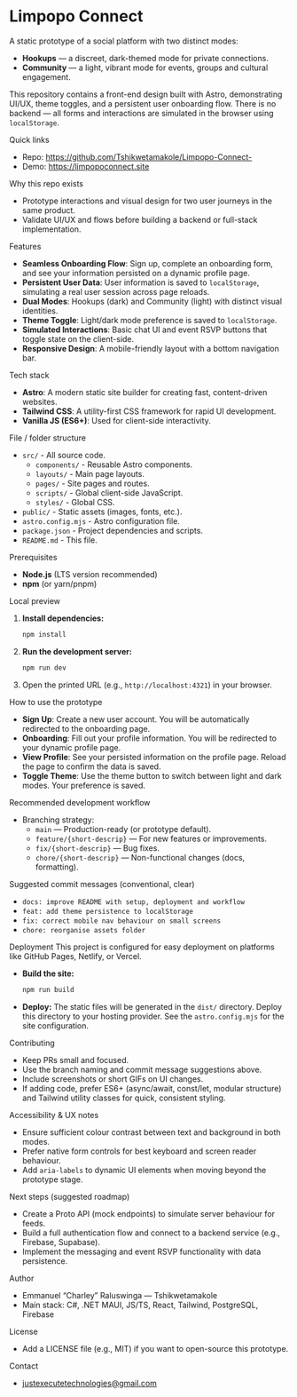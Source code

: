 # Limpopo Connect

A static prototype of a social platform with two distinct modes:
- **Hookups** — a discreet, dark-themed mode for private connections.
- **Community** — a light, vibrant mode for events, groups and cultural engagement.

This repository contains a front-end design built with Astro, demonstrating UI/UX, theme toggles, and a persistent user onboarding flow. There is no backend — all forms and interactions are simulated in the browser using `localStorage`.

Quick links
- Repo: https://github.com/Tshikwetamakole/Limpopo-Connect-
- Demo: https://limpopoconnect.site

Why this repo exists
- Prototype interactions and visual design for two user journeys in the same product.
- Validate UI/UX and flows before building a backend or full-stack implementation.

Features
- **Seamless Onboarding Flow**: Sign up, complete an onboarding form, and see your information persisted on a dynamic profile page.
- **Persistent User Data**: User information is saved to `localStorage`, simulating a real user session across page reloads.
- **Dual Modes**: Hookups (dark) and Community (light) with distinct visual identities.
- **Theme Toggle**: Light/dark mode preference is saved to `localStorage`.
- **Simulated Interactions**: Basic chat UI and event RSVP buttons that toggle state on the client-side.
- **Responsive Design**: A mobile-friendly layout with a bottom navigation bar.

Tech stack
- **Astro**: A modern static site builder for creating fast, content-driven websites.
- **Tailwind CSS**: A utility-first CSS framework for rapid UI development.
- **Vanilla JS (ES6+)**: Used for client-side interactivity.

File / folder structure
- `src/` - All source code.
  - `components/` - Reusable Astro components.
  - `layouts/` - Main page layouts.
  - `pages/` - Site pages and routes.
  - `scripts/` - Global client-side JavaScript.
  - `styles/` - Global CSS.
- `public/` - Static assets (images, fonts, etc.).
- `astro.config.mjs` - Astro configuration file.
- `package.json` - Project dependencies and scripts.
- `README.md` - This file.

Prerequisites
- **Node.js** (LTS version recommended)
- **npm** (or yarn/pnpm)

Local preview
1.  **Install dependencies:**
    ```bash
    npm install
    ```
2.  **Run the development server:**
    ```bash
    npm run dev
    ```
3.  Open the printed URL (e.g., `http://localhost:4321`) in your browser.

How to use the prototype
- **Sign Up**: Create a new user account. You will be automatically redirected to the onboarding page.
- **Onboarding**: Fill out your profile information. You will be redirected to your dynamic profile page.
- **View Profile**: See your persisted information on the profile page. Reload the page to confirm the data is saved.
- **Toggle Theme**: Use the theme button to switch between light and dark modes. Your preference is saved.

Recommended development workflow
- Branching strategy:
  - `main` — Production-ready (or prototype default).
  - `feature/{short-descrip}` — For new features or improvements.
  - `fix/{short-descrip}` — Bug fixes.
  - `chore/{short-descrip}` — Non-functional changes (docs, formatting).

Suggested commit messages (conventional, clear)
- `docs: improve README with setup, deployment and workflow`
- `feat: add theme persistence to localStorage`
- `fix: correct mobile nav behaviour on small screens`
- `chore: reorganise assets folder`

Deployment
This project is configured for easy deployment on platforms like GitHub Pages, Netlify, or Vercel.

- **Build the site:**
  ```bash
  npm run build
  ```
- **Deploy:** The static files will be generated in the `dist/` directory. Deploy this directory to your hosting provider. See the `astro.config.mjs` for the site configuration.

Contributing
- Keep PRs small and focused.
- Use the branch naming and commit message suggestions above.
- Include screenshots or short GIFs on UI changes.
- If adding code, prefer ES6+ (async/await, const/let, modular structure) and Tailwind utility classes for quick, consistent styling.

Accessibility & UX notes
- Ensure sufficient colour contrast between text and background in both modes.
- Prefer native form controls for best keyboard and screen reader behaviour.
- Add `aria-labels` to dynamic UI elements when moving beyond the prototype stage.

Next steps (suggested roadmap)
- Create a Proto API (mock endpoints) to simulate server behaviour for feeds.
- Build a full authentication flow and connect to a backend service (e.g., Firebase, Supabase).
- Implement the messaging and event RSVP functionality with data persistence.

Author
- Emmanuel “Charley” Raluswinga — Tshikwetamakole
- Main stack: C#, .NET MAUI, JS/TS, React, Tailwind, PostgreSQL, Firebase

License
- Add a LICENSE file (e.g., MIT) if you want to open-source this prototype.

Contact
- justexecutetechnologies@gmail.com
